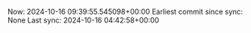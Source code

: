 Now: 2024-10-16 09:39:55.545098+00:00 Earliest commit since sync: None Last sync: 2024-10-16 04:42:58+00:00
